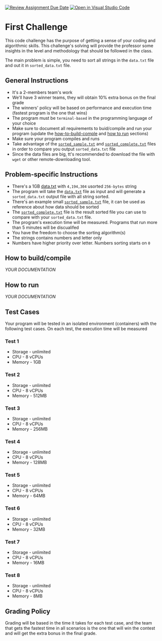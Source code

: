 [![Review Assignment Due Date](https://classroom.github.com/assets/deadline-readme-button-22041afd0340ce965d47ae6ef1cefeee28c7c493a6346c4f15d667ab976d596c.svg)](https://classroom.github.com/a/cvGWw7TG)
[![Open in Visual Studio Code](https://classroom.github.com/assets/open-in-vscode-2e0aaae1b6195c2367325f4f02e2d04e9abb55f0b24a779b69b11b9e10269abc.svg)](https://classroom.github.com/online_ide?assignment_repo_id=18160537&assignment_repo_type=AssignmentRepo)
# First Challenge

This code challenge has the purpose of getting a sense of your coding and algorithmic skills. This challenge's solving will provide the professor some insights in the level and methodology that should be followed in the class.

The main problem is simple, you need to sort all strings in the `data.txt` file and out it in `sorted_data.txt` file. 


## General Instructions
- It's a 2-members team's work
- We'll have 3 winner teams, they will obtain 10% extra bonus on the final grade
- The winners' policy will be based on performance and execution time (fastest program is the one that wins)
- The program must be `terminal-based` in the programming language of your choice
- Make sure to document all requirements to buid/compile and run your program (update the [how-to-build-comple](#how-to-buildcompile) and [how to run](#how-to-run) sections)
- Make sure your program compiles and runs
- Take advantage of the [`sorted_sample.txt`](https://storage.googleapis.com/tec-challenge/sorted_sample.txt) and [`sorted_complete.txt`](https://storage.googleapis.com/tec-challenge/sorted_complete.txt) files in order to compare you output `sorted_data.txt` file
- Since the data files are big, tt's recommended to download the file with `wget` or other remote-downloading tool.


## Problem-specific Instructions
- There's a 1GB [data.txt](https://storage.googleapis.com/tec-challenge/data.txt) with `4,194,304` usorted `256-bytes` string
- The program will take the [`data.txt`](https://storage.googleapis.com/tec-challenge/data.txt) file as input and will generate a `sorted_data.txt` output file with all string sorted.
- There's an example small [`sorted_sample.txt`](https://storage.googleapis.com/tec-challenge/sorted_sample.txt) file, it can be used as reference about how data should be sorted
- The [`sorted_complete.txt`](https://storage.googleapis.com/tec-challenge/sorted_complete.txt) file is the result sorted file you can use to compare with your `sorted_data.txt` file.
- The program's execution time will be measured. Programs that run more than 5 minutes will be discualifed
- You have the freedom to choose the sorting algorithm(s)
- The strings contains numbers and letter only
- Numbers have higher priority over letter. Numbers sorting starts on `0`

## How to build/compile

_YOUR DOCUMENTATION_

## How to run

_YOUR DOCUMENTATION_

## Test Cases

Your program will be tested in an isolated environment (containers) with the following test cases. On each test, the execution time will be measured

### Test 1
- Storage - unlimited
- CPU - 8 vCPUs
- Memory - 1GB

### Test 2 
- Storage - unlimited
- CPU - 8 vCPUs
- Memory - 512MB

### Test 3
- Storage - unlimited
- CPU - 8 vCPUs
- Memory - 256MB

### Test 4
- Storage - unlimited
- CPU - 8 vCPUs
- Memory - 128MB

### Test 5
- Storage - unlimited
- CPU - 8 vCPUs
- Memory - 64MB

### Test 6
- Storage - unlimited
- CPU - 8 vCPUs
- Memory - 32MB

### Test 7
- Storage - unlimited
- CPU - 8 vCPUs
- Memory - 16MB

### Test 8
- Storage - unlimited
- CPU - 8 vCPUs
- Memory - 8MB

## Grading Policy

Grading will be based in the time it takes for each test case, and the team 
that gets the fastest time in all scenarios is the one that will win the 
contest and will get the extra bonus in the final grade.